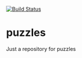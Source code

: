 [![Build Status](https://travis-ci.org/dennisosimon/puzzles.svg?branch=master)](https://travis-ci.org/dennisosimon/puzzles)

# puzzles
Just a repository for puzzles
